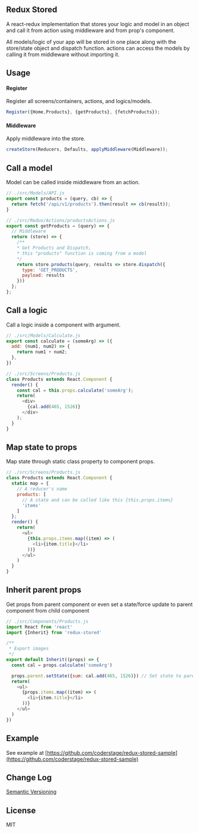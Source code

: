 ## Redux Stored

A react-redux implementation that stores your logic and model in an object and call it from action using middleware and from prop's component. 

All models/logic of your app will be stored in one place along with the store/state object and dispatch function.
actions can access the models by calling it from middleware without importing it.


## Usage

#### Register
Register all screens/containers, actions, and logics/models.

```js
Register({Home,Products}, {getProducts}, {fetchProducts});
```

#### Middleware
Apply middleware into the store.

```js
createStore(Reducers, Defaults, applyMiddleware(Middleware));
```


## Call a model
Model can be called inside middleware from an action.

```js
// ./src/Models/API.js
export const products = (query, cb) => {
  return fetch('/api/v1/products').then(result => cb(result));
}

// ./src/Redux/Actions/productsActions.js
export const getProducts = (query) => {	
  // Middleware
  return (store) => {
    /**
    * Get Products and Dispatch,
    * this "products" function is coming from a model
    */
    return store.products(query, results => store.dispatch({
      type: 'GET_PRODUCTS',
      payload: results
    }))
  };
};
```

## Call a logic
Call a logic inside a component with argument.
```js
// ./src/Models/Calculate.js
export const calculate = (someArg) => ({
  add: (num1, num2) => {
    return num1 + num2;
  },
})

// ./src/Screens/Products.js
class Products extends React.Component {
  render() {
    const cal = this.props.calculate('someArg');
    return(
      <div>
        {cal.add(465, 1526)}
      </div>
    );
  }
}
```

## Map state to props
Map state through static class property to component props.
```js
// ./src/Screens/Products.js
class Products extends React.Component {
  static map = {
    // A reducer's name
    products: [
      // A state and can be called like this {this.props.items}
      'items'
    ]
  };
  render() {
    return(
      <ul>
        {this.props.items.map((item) => (
          <li>{item.title}</li>
        ))}
      </ul>
    )
  }
}
```

## Inherit parent props
Get props from parent component or even set a state/force update to parent component from child component
```js
// ./src/Components/Products.js
import React from 'react'
import {Inherit} from 'redux-stored'

/**
 * Export images
 */
export default Inherit((props) => {
  const cal = props.calculate('someArg')

  props.parent.setState({sum: cal.add(465, 1526)}) // Set state to parent component
  return(
    <ul>
      {props.items.map((item) => (
        <li>{item.title}</li>
      ))}
    </ul>
  )
})
```

## Example

See example at [https://github.com/coderstage/redux-stored-sample](https://github.com/coderstage/redux-stored-sample)


## Change Log

[Semantic Versioning](http://semver.org/)

## License

MIT
